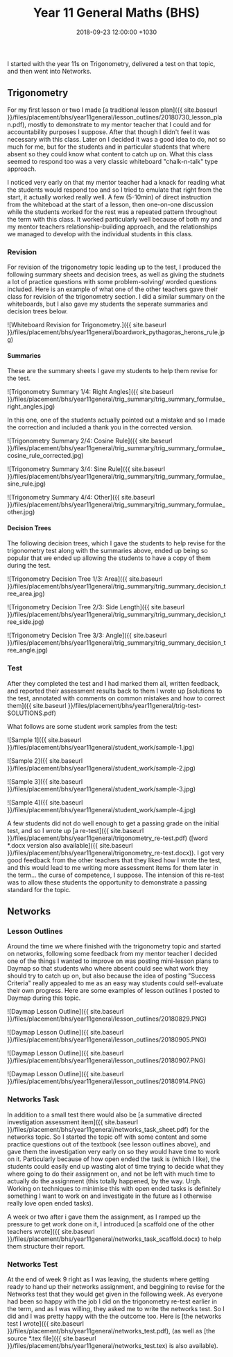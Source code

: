 ﻿---
layout: post
title:  "Year 11 General Maths (BHS)"
date:   2018-09-23 12:00:00 +1030
categories: MTeach bhsPlacement stage1mathsGeneral
---

I started with the year 11s on Trigonometry, delivered a test on that topic, and then went into Networks.

## Trigonometry

For my first lesson or two I made [a traditional lesson plan]({{ site.baseurl }}/files/placement/bhs/year11general/lesson_outlines/20180730_lesson_plan.pdf), mostly to demonstrate to my mentor teacher that I could and for accountability purposes I suppose. After that though I didn't feel it was necessary with this class. Later on I decided it was a good idea to do, not so much for me, but for the students and in particular students that where absent so they could know what content to catch up on. What this class seemed to respond too was a very classic whiteboard "chalk-n-talk" type approach. 

I noticed very early on that my mentor teacher had a knack for reading what the students would respond too and so I tried to emulate that right from the start, it actually worked really well. A few (5-10min) of direct instruction from the whiteboad at the start of a lesson, then one-on-one discussion while the students worked for the rest was a repeated pattern throughout the term with this class. It worked particularly well because of both my and my mentor teachers relationship-building approach, and the relationships we managed to develop with the individual students in this class. 

### Revision

For revision of the trigonometry topic leading up to the test, I produced the following summary sheets and decision trees, as well as giving the studnets a lot of practice questions with some problem-solving/ worded questions included. Here is an example of what one of the other teachers gave their class for revision of the trigonometry section. I did a similar summary on the whiteboards, but I also gave my students the seperate summaries and decision trees below.

![Whiteboard Revision for Trigonometry.]({{ site.baseurl }}/files/placement/bhs/year11general/boardwork_pythagoras_herons_rule.jpg)

#### Summaries

These are the summary sheets I gave my students to help them revise for the test.

![Trigonometry Summary 1/4: Right Angles]({{ site.baseurl }}/files/placement/bhs/year11general/trig_summary/trig_summary_formulae_right_angles.jpg)

In this one, one of the students actually pointed out a mistake and so I made the correction and included a thank you in the corrected version.

![Trigonometry Summary 2/4: Cosine Rule]({{ site.baseurl }}/files/placement/bhs/year11general/trig_summary/trig_summary_formulae_cosine_rule_corrected.jpg)

![Trigonometry Summary 3/4: Sine Rule]({{ site.baseurl }}/files/placement/bhs/year11general/trig_summary/trig_summary_formulae_sine_rule.jpg)

![Trigonometry Summary 4/4: Other]({{ site.baseurl }}/files/placement/bhs/year11general/trig_summary/trig_summary_formulae_other.jpg)

#### Decision Trees

The following decision trees, which I gave the students to help revise for the trigonometry test along with the summaries above, ended up being so popular that we ended up allowing the students to have a copy of them during the test.

![Trigonometry Decision Tree 1/3: Area]({{ site.baseurl }}/files/placement/bhs/year11general/trig_summary/trig_summary_decision_tree_area.jpg)

![Trigonometry Decision Tree 2/3: Side Length]({{ site.baseurl }}/files/placement/bhs/year11general/trig_summary/trig_summary_decision_tree_side.jpg)

![Trigonometry Decision Tree 3/3: Angle]({{ site.baseurl }}/files/placement/bhs/year11general/trig_summary/trig_summary_decision_tree_angle.jpg)



### Test

After they completed the test and I had marked them all, written feedback, and reported their assessment results back to them I wrote up [solutions to the test, annotated with comments on common mistakes and how to correct them]({{ site.baseurl }}/files/placement/bhs/year11general/trig-test-SOLUTIONS.pdf)

What follows are some student work samples from the test:

![Sample 1]({{ site.baseurl }}/files/placement/bhs/year11general/student_work/sample-1.jpg)

![Sample 2]({{ site.baseurl }}/files/placement/bhs/year11general/student_work/sample-2.jpg)

![Sample 3]({{ site.baseurl }}/files/placement/bhs/year11general/student_work/sample-3.jpg)

![Sample 4]({{ site.baseurl }}/files/placement/bhs/year11general/student_work/sample-4.jpg)

A few students did not do well enough to get a passing grade on the initial test, and so I wrote up [a re-test]({{ site.baseurl }}/files/placement/bhs/year11general/trigonometry_re-test.pdf) ([word *.docx version also available]({{ site.baseurl }}/files/placement/bhs/year11general/trigonometry_re-test.docx)). I got very good feedback from the other teachers that they liked how I wrote the test, and this would lead to me writing more assessment items for them later in the term... the curse of competence, I suppose. The intension of this re-test was to allow these students the opportunity to demonstrate a passing standard for the topic. 











## Networks

### Lesson Outlines

Around the time we where finished with the trigonometry topic and started on networks, following some feedback from my mentor teacher I decided one of the things I wanted to improve on was posting mini-lesson plans to Daymap so that students who where absent could see what work they should try to catch up on, but also because the idea of posting "Success Criteria" really appealed to me as an easy way students could self-evaluate their own progress. Here are some examples of lesson outlines I posted to Daymap during this topic.

![Daymap Lesson Outline]({{ site.baseurl }}/files/placement/bhs/year11general/lesson_outlines/20180829.PNG)

![Daymap Lesson Outline]({{ site.baseurl }}/files/placement/bhs/year11general/lesson_outlines/20180905.PNG)

![Daymap Lesson Outline]({{ site.baseurl }}/files/placement/bhs/year11general/lesson_outlines/20180907.PNG)

![Daymap Lesson Outline]({{ site.baseurl }}/files/placement/bhs/year11general/lesson_outlines/20180914.PNG)

### Networks Task

In addition to a small test there would also be [a summative directed investigation assessment item]({{ site.baseurl }}/files/placement/bhs/year11general/networks_task_sheet.pdf) for the networks topic. So I started the topic off with some content and some practice questions out of the textbook (see lesson outlines above), and gave them the investigation very early on so they would have time to work on it. Particularly because of how open ended the task is (which I like), the students could easily end up wasting alot of time trying to decide what they where going to do their assignment on, and not be left with much time to actually do the assignment (this totally happened, by the way. Urgh. Working on techniques to minimise this with open ended tasks is definitely something I want to work on and investigate in the future as I otherwise really love open ended tasks).

A week or two after i gave them the assignment, as I ramped up the pressure to get work done on it, I introduced [a scaffold one of the other teachers wrote]({{ site.baseurl }}/files/placement/bhs/year11general/networks_task_scaffold.docx) to help them structure their report. 

### Networks Test

At the end of week 9 right as I was leaving, the students where getting ready to hand up their networks assignment, and beggining to revise for the Networks test that they would get given in the following week. As everyone had been so happy with the job I did on the trigonometry re-test earlier in the term, and as I was willing, they asked me to write the networks test. So I did and I was pretty happy with the the outcome too. Here is [the networks test I wrote]({{ site.baseurl }}/files/placement/bhs/year11general/networks_test.pdf), (as well as [the source *.tex file]({{ site.baseurl }}/files/placement/bhs/year11general/networks_test.tex) is also available). 




